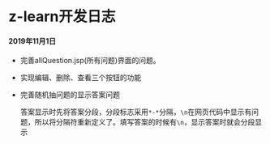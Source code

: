# z-learn开发日志

#### 2019年11月1日
* 完善allQuestion.jsp(所有问题)界面的问题。
* 实现编辑、删除、查看三个按钮的功能
* 完善随机抽问题的显示答案问题

  答案显示时先将答案分段，分段标志采用```*-*```分隔，```\n```在网页代码中显示有问题，所以将分隔符重新定义了。填写答案的时候有```\n```，显示答案时就会分段显示
